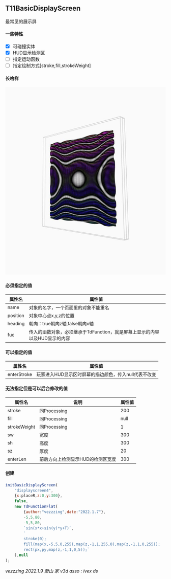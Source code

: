 ## T11BasicDisplayScreen
最常见的展示屏
#### 一些特性
- [x] 可碰撞实体
- [x] HUD显示检测区
- [ ] 指定运动函数
- [ ] 指定绘制方式[stroke,fill,strokeWeight]
#### 长啥样
![](1.JPG)
#### 必须指定的值
|属性名|属性值|
|---|---|
|name|对象的名字，一个页面里的对象不能重名|
|position|对象中心点x,y,z的位置|
|heading|朝向：true朝向z轴,false朝向x轴|
|fuc|传入的函数对象，必须继承于TdFunction，就是屏幕上显示的内容以及HUD显示的内容|
#### 可以指定的值
|属性名|属性值|
|---|---|
|enterStroke|玩家进入HUD显示区时屏幕的描边颜色，传入null代表不改变|
#### 无法指定但是可以后台修改的值
|属性名|说明|属性值|
|---|---|---|
|stroke|同Processing|200|
|fill|同Processing|null|
|strokeWeight|同Processing|1|
|sw|宽度|300|
|sh|高度|300|
|sz|厚度|20|
|enterLen|前后方向上检测显示HUD的检测区宽度|300|
#### 创建
```javascript
initBasicDisplayScreen(
    "displayscreen4",
    {x:placeR,z:0,y:300},
    false,
    new TdFunctionFlat(
        {author:"vezzzing",date:"2022.1.7"},
        -5,5,80,
        -5,5,80,
        `sin(x*x+sin(y)*y+T)`,
        `
        stroke(0);
        fill(map(x,-5,5,0,255),map(z,-1,1,255,0),map(z,-1,1,0,255));
        rect(px,py,map(z,-1,1,0,5));`
    ),null
);
```
*vezzzing 2022.1.9 萧山 家*
*v3d asso : ivex ds*